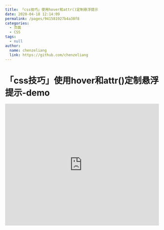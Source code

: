 ```yaml
---
title: 「css技巧」使用hover和attr()定制悬浮提示
date: 2020-04-18 12:14:09
permalink: /pages/941581927b4a38f8
categories: 
  - 页面
  - CSS
tags: 
  - null
author: 
  name: chenzeliang
  link: https://github.com/chenzeliang
---
```

# 「css技巧」使用hover和attr()定制悬浮提示-demo

<iframe height="400" style="width: 100%;" scrolling="no" title="【CSS：行为】使用:hover和attr()定制悬浮提示" src="https://codepen.io/chenzeliang/embed/vYNKNaq?height=400&theme-id=light&default-tab=css,result" frameborder="no" allowtransparency="true" allowfullscreen="true" loading="lazy">
  See the Pen <a href='https://codepen.io/chenzeliang/pen/vYNKNaq'>【CSS：行为】使用:hover和attr()定制悬浮提示</a> by chenzeliang
  (<a href='https://codepen.io/chenzeliang'>@chenzeliang</a>) on <a href='https://codepen.io'>CodePen</a>.
</iframe>

<!-- more -->